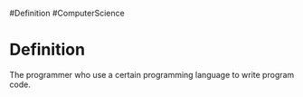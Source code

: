 #Definition #ComputerScience

# Definition

The programmer who use a certain programming language to write program code.